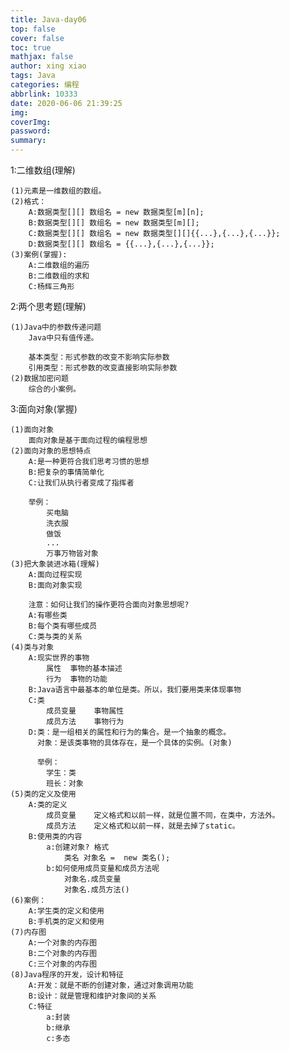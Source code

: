 ```yaml
---
title: Java-day06
top: false
cover: false
toc: true
mathjax: false
author: xing xiao
tags: Java
categories: 编程
abbrlink: 10333
date: 2020-06-06 21:39:25
img:
coverImg:
password:
summary:
---
```

1:二维数组(理解)  

	(1)元素是一维数组的数组。  
	(2)格式：  
		A:数据类型[][] 数组名 = new 数据类型[m][n];
		B:数据类型[][] 数组名 = new 数据类型[m][];
		C:数据类型[][] 数组名 = new 数据类型[][]{{...},{...},{...}};
		D:数据类型[][] 数组名 = {{...},{...},{...}};
	(3)案例(掌握):
		A:二维数组的遍历
		B:二维数组的求和
		C:杨辉三角形

2:两个思考题(理解)  

	(1)Java中的参数传递问题
		Java中只有值传递。
		
		基本类型：形式参数的改变不影响实际参数
		引用类型：形式参数的改变直接影响实际参数
	(2)数据加密问题
		综合的小案例。
	
3:面向对象(掌握)  

	(1)面向对象
		面向对象是基于面向过程的编程思想
	(2)面向对象的思想特点
		A:是一种更符合我们思考习惯的思想
		B:把复杂的事情简单化
		C:让我们从执行者变成了指挥者
		
		举例：
			买电脑
			洗衣服
			做饭
			...
			万事万物皆对象
	(3)把大象装进冰箱(理解)
		A:面向过程实现
		B:面向对象实现
		
		注意：如何让我们的操作更符合面向对象思想呢?
		A:有哪些类
		B:每个类有哪些成员
		C:类与类的关系
	(4)类与对象
		A:现实世界的事物
			属性	事物的基本描述
			行为	事物的功能
		B:Java语言中最基本的单位是类。所以，我们要用类来体现事物
		C:类
			成员变量	事物属性
			成员方法	事物行为
		D:类：是一组相关的属性和行为的集合。是一个抽象的概念。
		  对象：是该类事物的具体存在，是一个具体的实例。(对象)
		  
		  举例：
			学生：类
			班长：对象
	(5)类的定义及使用
		A:类的定义
			成员变量	定义格式和以前一样，就是位置不同，在类中，方法外。
			成员方法	定义格式和以前一样，就是去掉了static。
		B:使用类的内容
			a:创建对象? 格式
				类名 对象名 =  new 类名();
			b:如何使用成员变量和成员方法呢
				对象名.成员变量
				对象名.成员方法()
	(6)案例：
		A:学生类的定义和使用
		B:手机类的定义和使用
	(7)内存图
		A:一个对象的内存图
		B:二个对象的内存图
		C:三个对象的内存图
	(8)Java程序的开发，设计和特征
		A:开发：就是不断的创建对象，通过对象调用功能
		B:设计：就是管理和维护对象间的关系
		C:特征
			a:封装
			b:继承
			c:多态